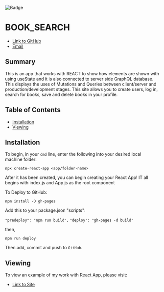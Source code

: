 ![Badge](https://img.shields.io/badge/--COOL-yellow.svg)

# BOOK_SEARCH

* [Link to GitHub](https://github.com/nchow18)
* [Email](mailto:emailme@nathanchow.ca)

## Summary

This is an app that works with REACT to show how elements are shown with using useState and it is also connected to server side GraphQL database.  This displays the uses of Mutations and Queries between client/server and production/development stages.  This site allows you to create users, log in, search for books, save and delete books in your profile.

## Table of Contents

- [Installation](#installation)
- [Viewing](#Viewing)


## Installation

To begin, in your `cmd` line, enter the following into your desired local machine folder:

```npx create-react-app <app/folder-name>```

After it has been created, you can begin creating your React App!  IT all begins with index.js and App.js as the root component

To Deploy to GitHub:

``npm install -D gh-pages``

Add this to your package.json "scripts":

``"predeploy": "npm run build",``
``"deploy": "gh-pages -d build"``

then,

``npm run deploy``

Then add, commit and push to ``GitHub``.

## Viewing

To view an example of my work with React App, please visit:

* [Link to Site](https://book-search-google-2021.herokuapp.com)